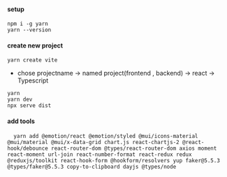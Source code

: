 #### setup
````
npm i -g yarn
yarn --version
````
#### create new project
````
yarn create vite
````
 - chose projectname -> named project(frontend , backend) -> react -> Typescript
 ````
yarn
yarn dev
npx serve dist
````
#### add tools
````
  yarn add @emotion/react @emotion/styled @mui/icons-material @mui/material @mui/x-data-grid chart.js react-chartjs-2 @react-hook/debounce react-router-dom @types/react-router-dom axios moment react-moment url-join react-number-format react-redux redux @reduxjs/toolkit react-hook-form @hookform/resolvers yup faker@5.5.3 @types/faker@5.5.3 copy-to-clipboard dayjs @types/node
  ````
